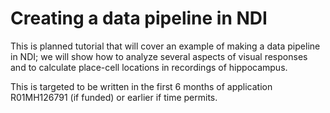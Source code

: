# Creating a data pipeline in NDI

This is planned tutorial that will cover an example of making a data pipeline in NDI; we will show how to analyze several aspects of visual responses and to calculate place-cell locations in recordings of hippocampus.

This is targeted to be written in the first 6 months of application R01MH126791 (if funded) or earlier if time permits.


